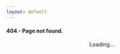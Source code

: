 ```yaml
---
layout: default
---
```

<div class="subsection">
<div class="visual-title-wrapper">
<h4 class="visual-title noauto">404 - Page not found.</h4>
<div markdown="0">
<div class="subsection">
<div class="visual-preview-shadertoy">
    <div class ="loader" style="z-index: 1; position: relative; width: 100%; height: 100%; text-align: center;">
        Loading...
    </div>
    <iframe class="visual-fill" style="position: absolute; width: 100%; height: 100%" frameborder="0"
        src="https://www.shadertoy.com/embed/tdsyDS?gui=false&t=0&paused=false&muted=true" allowfullscreen></iframe>
    </div>
</div>
<script>
    $(document).ready(function () {
        $('.visual-fill').on('load', function () {
            $('.loader').hide();
        });
    });
</script>
</div>